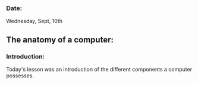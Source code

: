 ### Date: 
Wednesday, Sept, 10th

## The anatomy of a computer:

### Introduction:

Today's lesson was an introduction of the different components a computer possesses. 
